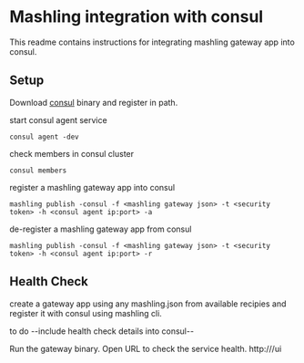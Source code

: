 # Mashling integration with consul

This readme contains instructions for integrating mashling gateway app into consul.

## Setup
Download [consul](https://www.consul.io/downloads.html) binary and register in path.

start consul agent service
```
consul agent -dev
```

check members in consul cluster
```
consul members
```

register a mashling gateway app into consul
```
mashling publish -consul -f <mashling gateway json> -t <security token> -h <consul agent ip:port> -a
```
de-register a mashling gateway app from consul
```
mashling publish -consul -f <mashling gateway json> -t <security token> -h <consul agent ip:port> -r
```

## Health Check
create a gateway app using any mashling.json from available recipies and register it with consul using mashling cli.

to do --include health check details into consul--

Run the gateway binary. Open URL to check the service health.
http://<CONSUL IP : PORT>/ui
